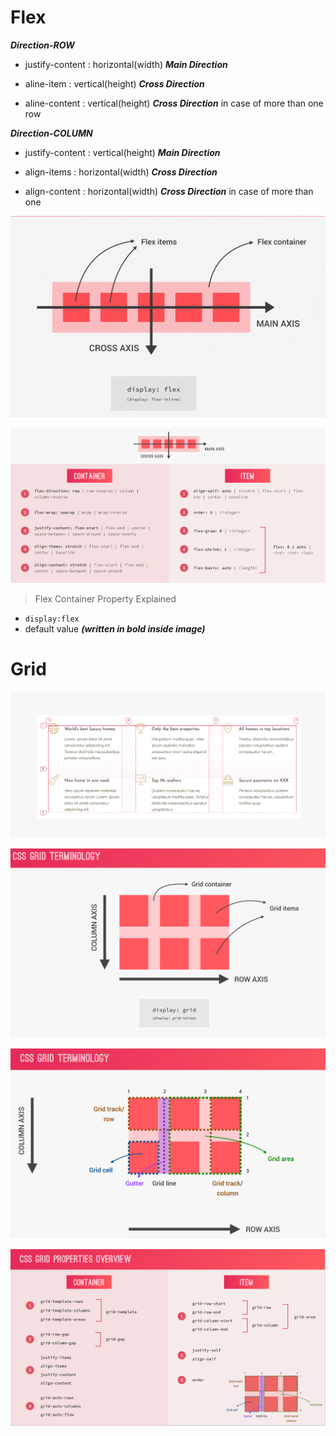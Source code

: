 # Flex

**_Direction-ROW_**

- justify-content : horizontal(width) **_Main Direction_**
- aline-item : vertical(height) **_Cross Direction_**

- aline-content : vertical(height) **_Cross Direction_** in case of more than one row

**_Direction-COLUMN_**

- justify-content : vertical(height) **_Main Direction_**
- align-items : horizontal(width) **_Cross Direction_**

- align-content : horizontal(width) **_Cross Direction_** in case of more than one

![flex](./img/flexbox1.GIF)

![flex](./img/flex.PNG)

> Flex Container Property Explained

- `display:flex`
- default value **_(written in bold inside image)_**

# Grid

![grid view](./img/grid%20view.PNG)

![grid-term](./img/grid-term.PNG)

![grid-termin](./img/grid-termin.PNG)

![grid props](./img/grid-props.PNG)
